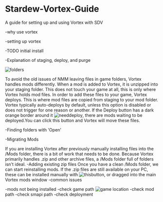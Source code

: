 # Stardew-Vortex-Guide
A guide for setting up and using Vortex with SDV



-why use vortex 

-setting up vortex 

  -TODO initial install 
  
  -Explanation of staging, deploy, and purge 
  
  ![folders](https://user-images.githubusercontent.com/10282272/103912227-9f3c1f00-50cc-11eb-8a5b-90b3ec42bea5.png)
  
  To avoid the old issues of NMM leaving files in game folders, Vortex handles mods differently. When a mod is added to Vortex, it is unzipped into your staging folder. This does not touch your game at all, this is only where Vortex holds mod files. In order to add these files to your game, Vortex deploys. This is where mod files are copied from staging to your mod folder. Vortex typically auto-deploys by default, unless this option is disabled or does not trigger for one reason or another. 
  If the Deploy button has a dark orange border around it ![needdeploy](https://user-images.githubusercontent.com/10282272/103912874-75cfc300-50cd-11eb-9b00-9bc626f12262.png), there are mods waiting to be deployed.You can click this button and Vortex will move these files. 
  
  -Finding folders with 'Open' 
  
  -Migrating Mods 
  
   If you are installing Vortex after previously manually installing files into the /Mods folder, there is a bit of work that needs to be done. Because Vortex primarily handles .zip and other archive files, a /Mods folder full of folders isn't ideal. 
    -Adding existing zip files
   Once you have a clean /Mods folder, we can start reinstalling mods. If the .zip files are still available on your PC, these can be installed manually with ![thisbutton](https://user-images.githubusercontent.com/10282272/103912257-a7945a00-50cc-11eb-8187-ab1769d2863f.png), or dragged into the main Vortex mods window
-common issues

-mods not being installed
  -check game path
  ![game location](https://user-images.githubusercontent.com/10282272/103911412-a0208100-50cb-11eb-801e-338748b2e7a1.png)
  -check mod path
  -check smapi path
  -check deployment
  
